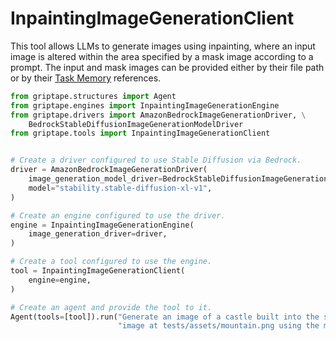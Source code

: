 # InpaintingImageGenerationClient

This tool allows LLMs to generate images using inpainting, where an input image is altered within the area specified by a mask image according to a prompt. The input and mask images can be provided either by their file path or by their [Task Memory](../../griptape-framework/structures/task-memory.md) references.

```python
from griptape.structures import Agent
from griptape.engines import InpaintingImageGenerationEngine
from griptape.drivers import AmazonBedrockImageGenerationDriver, \
    BedrockStableDiffusionImageGenerationModelDriver
from griptape.tools import InpaintingImageGenerationClient


# Create a driver configured to use Stable Diffusion via Bedrock.
driver = AmazonBedrockImageGenerationDriver(
    image_generation_model_driver=BedrockStableDiffusionImageGenerationModelDriver(),
    model="stability.stable-diffusion-xl-v1",
)

# Create an engine configured to use the driver.
engine = InpaintingImageGenerationEngine(
    image_generation_driver=driver,
)

# Create a tool configured to use the engine.
tool = InpaintingImageGenerationClient(
    engine=engine,
)

# Create an agent and provide the tool to it.
Agent(tools=[tool]).run("Generate an image of a castle built into the side of a mountain by inpainting the "
                        "image at tests/assets/mountain.png using the mask at tests/assets/mountain-mask.png.")
```

